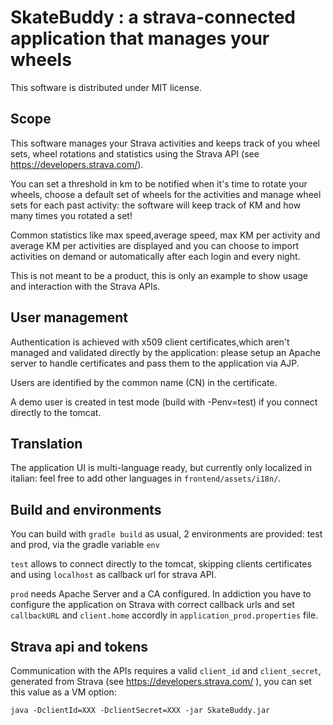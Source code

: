 # SkateBuddy : a strava-connected application that manages your wheels
This software is distributed under MIT license.

## Scope
This software manages your Strava activities and keeps track of you wheel sets, wheel rotations and statistics using
the Strava API (see https://developers.strava.com/).

You can set a threshold in km to be notified when it's time to rotate your wheels, choose a default set of wheels for the activities
and manage wheel sets for each past activity: the software will keep track of KM and how many times you rotated a set!

Common statistics like max speed,average speed, max KM per activity and average KM per activities are displayed and you can choose to import activities on demand or automatically after each login and every night. 

This is not meant to be a product, this is only an example to show usage and interaction with the Strava APIs.

## User management
Authentication is achieved with x509 client certificates,which aren't managed and validated directly by the application:
please setup an Apache server to handle certificates and pass them to the application via AJP. 

Users are identified by the common name (CN) in the certificate.

A demo user is created in test mode (build with -Penv=test) if you connect directly to the tomcat.

## Translation
The application UI is multi-language ready, but currently only localized in italian: feel free to add other languages in `frontend/assets/i18n/`.

## Build and environments
You can build with `gradle build` as usual, 2 environments are provided: test and prod, via the gradle variable `env`

`test` allows to connect directly to the tomcat, skipping clients certificates and using `localhost` as callback url for strava API.

`prod` needs Apache Server and a CA configured. In addiction you have to configure the application on Strava with correct callback urls
and set `callbackURL` and `client.home` accordly in `application_prod.properties` file.

## Strava api and tokens
Communication with the APIs requires a valid `client_id` and `client_secret`, generated from Strava (see https://developers.strava.com/ ),
you can set this value as a VM option:

`java -DclientId=XXX -DclientSecret=XXX -jar SkateBuddy.jar`

